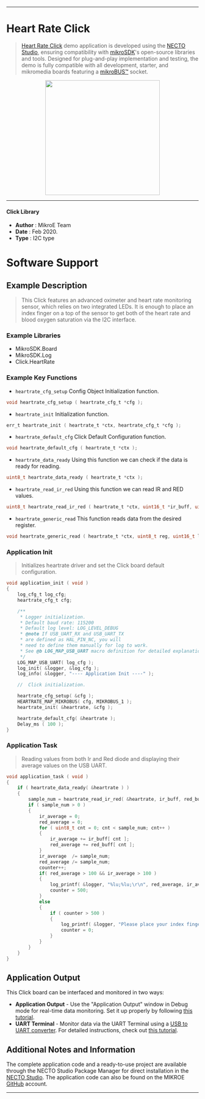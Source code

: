 
---
# Heart Rate Click

> [Heart Rate Click](https://www.mikroe.com/?pid_product=MIKROE-2000) demo application is developed using
the [NECTO Studio](https://www.mikroe.com/necto), ensuring compatibility with [mikroSDK](https://www.mikroe.com/mikrosdk)'s
open-source libraries and tools. Designed for plug-and-play implementation and testing, the demo is fully compatible with
all development, starter, and mikromedia boards featuring a [mikroBUS&trade;](https://www.mikroe.com/mikrobus) socket.

<p align="center">
  <img src="https://www.mikroe.com/?pid_product=MIKROE-2000&image=1" height=300px>
</p>

---

#### Click Library

- **Author**        : MikroE Team
- **Date**          : Feb 2020.
- **Type**          : I2C type

# Software Support

## Example Description

> This Click features an advanced oximeter and heart rate monitoring sensor, 
> which relies on two integrated LEDs. It is enough to place an index finger on a top 
> of the sensor to get both of the heart rate and blood oxygen saturation via the I2C interface. 

### Example Libraries

- MikroSDK.Board
- MikroSDK.Log
- Click.HeartRate

### Example Key Functions

- `heartrate_cfg_setup` Config Object Initialization function. 
```c
void heartrate_cfg_setup ( heartrate_cfg_t *cfg );
``` 
 
- `heartrate_init` Initialization function. 
```c
err_t heartrate_init ( heartrate_t *ctx, heartrate_cfg_t *cfg );
```

- `heartrate_default_cfg` Click Default Configuration function. 
```c
void heartrate_default_cfg ( heartrate_t *ctx );
```

- `heartrate_data_ready` Using this function we can check if the data is ready for reading. 
```c
uint8_t heartrate_data_ready ( heartrate_t *ctx );
```
 
- `heartrate_read_ir_red` Using this function we can read IR and RED values. 
```c
uint8_t heartrate_read_ir_red ( heartrate_t *ctx, uint16_t *ir_buff, uint16_t *red_buff );
```

- `heartrate_generic_read` This function reads data from the desired register. 
```c
void heartrate_generic_read ( heartrate_t *ctx, uint8_t reg, uint16_t len, uint8_t *data_buf );
```

### Application Init

> Initializes heartrate driver and set the Click board default configuration.

```c
void application_init ( void )
{
    log_cfg_t log_cfg;
    heartrate_cfg_t cfg;

    /** 
     * Logger initialization.
     * Default baud rate: 115200
     * Default log level: LOG_LEVEL_DEBUG
     * @note If USB_UART_RX and USB_UART_TX 
     * are defined as HAL_PIN_NC, you will 
     * need to define them manually for log to work. 
     * See @b LOG_MAP_USB_UART macro definition for detailed explanation.
     */
    LOG_MAP_USB_UART( log_cfg );
    log_init( &logger, &log_cfg );
    log_info( &logger, "---- Application Init ----" );

    //  Click initialization.

    heartrate_cfg_setup( &cfg );
    HEARTRATE_MAP_MIKROBUS( cfg, MIKROBUS_1 );
    heartrate_init( &heartrate, &cfg );

    heartrate_default_cfg( &heartrate );
    Delay_ms ( 100 );
}
```

### Application Task

> Reading values from both Ir and Red diode and displaying their average values on the USB UART.

```c
void application_task ( void )
{
    if ( heartrate_data_ready( &heartrate ) )      
    {
        sample_num = heartrate_read_ir_red( &heartrate, ir_buff, red_buff );             
        if ( sample_num > 0 )
        {
            ir_average = 0;
            red_average = 0;
            for ( uint8_t cnt = 0; cnt < sample_num; cnt++ )
            {              
                ir_average += ir_buff[ cnt ];
                red_average += red_buff[ cnt ];
            }                 
            ir_average  /= sample_num;
            red_average /= sample_num;
            counter++;
            if( red_average > 100 && ir_average > 100 )                
            {       
                log_printf( &logger, "%lu;%lu;\r\n", red_average, ir_average );
                counter = 500;
            }
            else
            {
                if ( counter > 500 ) 
                {
                    log_printf( &logger, "Please place your index finger on the sensor.\r\n" );
                    counter = 0;
                }
            }   
        }
    }
}
```

## Application Output

This Click board can be interfaced and monitored in two ways:
- **Application Output** - Use the "Application Output" window in Debug mode for real-time data monitoring.
Set it up properly by following [this tutorial](https://www.youtube.com/watch?v=ta5yyk1Woy4).
- **UART Terminal** - Monitor data via the UART Terminal using
a [USB to UART converter](https://www.mikroe.com/click/interface/usb?interface*=uart,uart). For detailed instructions,
check out [this tutorial](https://help.mikroe.com/necto/v2/Getting%20Started/Tools/UARTTerminalTool).

## Additional Notes and Information

The complete application code and a ready-to-use project are available through the NECTO Studio Package Manager for 
direct installation in the [NECTO Studio](https://www.mikroe.com/necto). The application code can also be found on
the MIKROE [GitHub](https://github.com/MikroElektronika/mikrosdk_click_v2) account.

---
